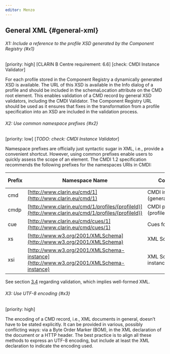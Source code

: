 ```yaml
---
editor: Menzo
---
```


## General XML {#general-xml}

###### X1: Include a reference to the profile XSD generated by the Component Registry {#x1}

\[priority: high\] \[CLARIN B Centre requirement: 6.6\] \[check: CMDI Instance Validator\]

For each profile stored in the Component Registry a dynamically generated XSD is available. The URL of this XSD is available in the Info dialog of a profile and should be included in the schemaLocation attribute on the CMD root element. This enables validation of a CMD record by general XSD validators, including the CMDI Validator. The Component Registry URL should be used as it ensures that fixes in the transformation from a profile specification into an XSD are included in the validation process.

###### X2: Use common namespace prefixes {#x2}

\[priority: low\] \[_TODO: check: CMDI Instance Validator_\]

Namespace prefixes are officially just syntactic sugar in XML, i.e., provide a convenient shortcut. However, using common prefixes enable users to quickly assess the scope of an element. The CMDI 1.2 specification recommends the following prefixes for the namespaces URIs in CMDI:

| Prefix | Namespace Name | Comment | Recommended Syntax |
| --- | --- | --- | --- |
| cmd | [http://www.clarin.eu/cmd/1](http://www.clarin.eu/cmd/1) | CMDI instance \(general/envelope\) | prefixed |
| cmdp | [http://www.clarin.eu/cmd/1/profiles/{profileId}](http://www.clarin.eu/cmd/1/profiles/{profileId}) | CMDI payload \(profile specific\) | prefixed |
| cue | [http://www.clarin.eu/cmd/cues/1](http://www.clarin.eu/cmd/cues/1) | Cues for tools | prefixed |
| xs | [http://www.w3.org/2001/XMLSchema](http://www.w3.org/2001/XMLSchema) | XML Schema | prefixed |
| xsi | [http://www.w3.org/2001/XMLSchema-instance](http://www.w3.org/2001/XMLSchema-instance) | XML Schema instance | prefixed |

See section [3.4](./Workflow.md) regarding validation, which implies well-formed XML.

###### X3: Use UTF-8 encoding {#x3}

\[priority: high\]

The encoding of a CMD record, i.e., XML documents in general, doesn’t have to be stated explicitly. It can be provided in various, possibly conflicting ways: via a Byte Order Marker \(BOM\), in the XML declaration of the document or a HTTP header. The best practice is to align all these methods to express an UTF-8 encoding, but include at least the XML declaration to indicate the encoding used.

